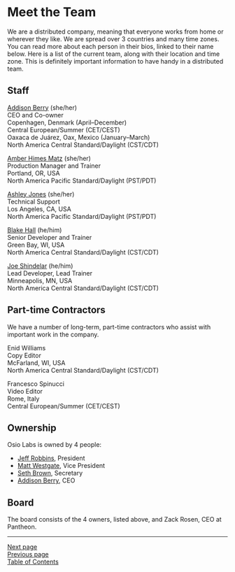 # Meet the Team

We are a distributed company, meaning that everyone works from home or wherever they like. We are spread over 3 countries and many time zones. You can read more about each person in their bios, linked to their name below. Here is a list of the current team, along with their location and time zone. This is definitely important information to have handy in a distributed team.

## Staff

[Addison Berry](https://drupalize.me/team/addison-berry) (she/her)  
CEO and Co-owner  
Copenhagen, Denmark (April–December)    
Central European/Summer (CET/CEST)    
Oaxaca de Juárez, Oax, Mexico (January–March)    
North America Central Standard/Daylight (CST/CDT)

[Amber Himes Matz](https://drupalize.me/team/amber-matz) (she/her)  
Production Manager and Trainer  
Portland, OR, USA  
North America Pacific Standard/Daylight (PST/PDT)

[Ashley Jones](https://drupalize.me/team/ashley-jones) (she/her)  
Technical Support  
Los Angeles, CA, USA  
North America Pacific Standard/Daylight (PST/PDT)

[Blake Hall](https://drupalize.me/team/blake-hall) (he/him)  
Senior  Developer and Trainer  
Green Bay, WI, USA  
North America Central Standard/Daylight (CST/CDT)

[Joe Shindelar](https://drupalize.me/team/joe-shindelar) (he/him)  
Lead Developer, Lead Trainer  
Minneapolis, MN, USA  
North America Central Standard/Daylight (CST/CDT)

## Part-time Contractors
We have a number of long-term, part-time contractors who assist with important work in the company.

Enid Williams  
Copy Editor  
McFarland, WI, USA  
North America Central Standard/Daylight (CST/CDT)

Francesco Spinucci  
Video Editor  
Rome, Italy  
Central European/Summer (CET/CEST)

## Ownership
Osio Labs is owned by 4 people:

- [Jeff Robbins](https://www.yonder.io/about/), President
- [Matt Westgate](https://www.lullabot.com/about/matt-westgate), Vice President
- [Seth Brown](https://www.lullabot.com/about/seth-brown), Secretary
- [Addison Berry](https://drupalize.me/team/addison-berry), CEO

## Board
The board consists of the 4 owners, listed above, and Zack Rosen, CEO at Pantheon.

---
[Next page](../02welcome)  
[Previous page](04structure.md)  
[Table of Contents](../README.md#table-of-contents)
